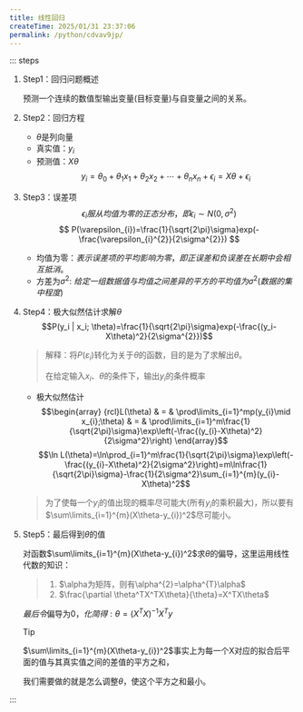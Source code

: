 ```yaml
---
title: 线性回归
createTime: 2025/01/31 23:37:06
permalink: /python/cdvav9jp/
---
```

::: steps 
1. Step1：回归问题概述

    预测一个连续的数值型输出变量(目标变量)与自变量之间的关系。

2. Step2：回归方程
   - $\theta$是列向量
   - 真实值：$y_i$
   - 预测值：$X\theta$
   $$y_i=\theta_0+\theta_1x_1+\theta_2x_2+\cdots+\theta_nx_n+\epsilon_i=X\theta+\epsilon_i$$

3. Step3：误差项
   $$
    \epsilon_i服从均值为零的正态分布，即\epsilon_i \sim N(0,\sigma^{2})
   $$
   $$
   P(\varepsilon_{i})=\frac{1}{\sqrt{2\pi}\sigma}exp(-\frac{\varepsilon_{i}^{2}}{2\sigma^{2}})
   $$
   - 均值为零：$表示误差项的平均影响为零，即正误差和负误差在长期中会相互抵消。$
   - 方差为$\sigma^2$: $给定一组数据值与均值之间差异的平方的平均值为\sigma^2(数据的集中程度)$

4. Step4：极大似然估计求解$\theta$
    $$P(y_i | x_i; \theta)=\frac{1}{\sqrt{2\pi}\sigma}exp(-\frac{(y_i-X\theta)^2}{2\sigma^{2}})$$

   >解释：将$P(\varepsilon_{i})$转化为关于$\theta$的函数，目的是为了求解出$\theta$。
   > 
   >在给定输入$x_i、\theta$的条件下，输出$y_i$的条件概率
   - 极大似然估计
   $$\begin{array} {rcl}L(\theta) & = & \prod\limits_{i=1}^mp(y_{i}\mid x_{i};\theta) & = & \prod\limits_{i=1}^m\frac{1}{\sqrt{2\pi}\sigma}\exp\left(-\frac{(y_{i}-X\theta)^2}{2\sigma^2}\right) \end{array}$$
   $$\ln L(\theta)=\ln\prod_{i=1}^m\frac{1}{\sqrt{2\pi}\sigma}\exp\left(-\frac{(y_{i}-X\theta)^2}{2\sigma^2}\right)=m\ln\frac{1}{\sqrt{2\pi}\sigma}-\frac{1}{2\sigma^2}\sum_{i=1}^{m}(y_{i}-X\theta)^2$$
   >为了使每一个$y_i$的值出现的概率尽可能大(所有$y_i$的乘积最大)，所以要有$\sum\limits_{i=1}^{m}(X\theta-y_{i})^2$尽可能小。

5. Step5：最后得到$\theta$的值

   对函数$\sum\limits_{i=1}^{m}(X\theta-y_{i})^2$求$\theta$的偏导，这里运用线性代数的知识：
    >1. $\alpha为矩阵，则有\alpha^{2}=\alpha^{T}\alpha$
    >2. $\frac{\partial \theta^TX^TX\theta}{\theta}=X^TX\theta$

   $最后令\text{偏导为}0，化简得:\theta=\left(X^TX\right)^{-1}X^Ty$
   >[!tip]
   > $\sum\limits_{i=1}^{m}(X\theta-y_{i})^2$事实上为每一个X对应的拟合后平面的值与其真实值之间的差值的平方之和，
   >
   >我们需要做的就是怎么调整$\theta$，使这个平方之和最小。

:::